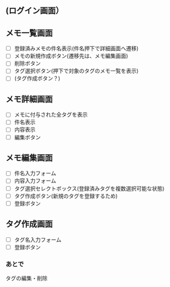 ## (ログイン画面）  

## メモ一覧画面  
- [ ] 登録済みメモの件名表示(件名押下で詳細画面へ遷移)  
- [ ] メモの新規作成ボタン(遷移先は、メモ編集画面)  
- [ ] 削除ボタン  
- [ ] タグ選択ボタン(押下で対象のタグのメモ一覧を表示)  
- [ ] (タグ作成ボタン？)  

## メモ詳細画面  
- [ ] メモに付与された全タグを表示  
- [ ] 件名表示  
- [ ] 内容表示  
- [ ] 編集ボタン  

## メモ編集画面  
- [ ] 件名入力フォーム  
- [ ] 内容入力フォーム  
- [ ] タグ選択セレクトボックス(登録済みタグを複数選択可能な状態)  
- [ ] タグ作成ボタン(新規のタグを登録するため)  
- [ ] 登録ボタン  

## タグ作成画面  
- [ ] タグ名入力フォーム
- [ ] 登録ボタン  

### あとで  
タグの編集・削除  
